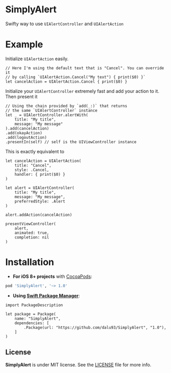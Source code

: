 # SimplyAlert

Swifty way to use `UIAlertController` and `UIAlertAction`

# Example

Initialize `UIAlertAction` easily.

    // Here I'm using the default text that is "Cancel". You can override it
    // by calling `UIAlertAction.Cancel("My text") { print($0) }`
    let cancelAction = UIAlertAction.Cancel { print($0) }

Initialize your `UIAlertController` extremely fast and add your action to it. Then present it

    // Using the chain provided by `add(_:)` that returns 
    // the same `UIAlertController` instance
    let _ = UIAlertController.alertWith(
        title: "My title",
        message: "My message"
    ).add(cancelAction)
    .add(okayAction)
    .add(logoutAction)
    .presentIn(self) // self is the UIViewController instance

This is exactly equivalent to

    let cancelAction = UIAlertAction(
        title: "Cancel",
        style: .Cancel,
        handler: { print($0) }
    )

    let alert = UIAlertController(
        title: "My title",
        message: "My message",
        preferredStyle: .Alert
    )

    alert.addAction(cancelAction)

    presentViewController(
        alert,
        animated: true,
        completion: nil
    )

# Installation

- **For iOS 8+ projects** with [CocoaPods](https://cocoapods.org):

```ruby
pod 'SimplyAlert', '~> 1.0'
```

- **Using [Swift Package Manager](https://swift.org/package-manager)**:


```
import PackageDescription

let package = Package(
    name: "SimplyAlert",
    dependencies: [
        .Package(url: "https://github.com/dalu93/SimplyAlert", "1.0"),
    ]
)
```

License
-------

**SimplyAlert** is under MIT license. See the [LICENSE](LICENSE) file for more info.
